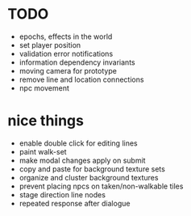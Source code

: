 # TODO
- epochs, effects in the world
- set player position
- validation error notifications
- information dependency invariants
- moving camera for prototype
- remove line and location connections
- npc movement

# nice things
- enable double click for editing lines
- paint walk-set
- make modal changes apply on submit
- copy and paste for background texture sets
- organize and cluster background textures
- prevent placing npcs on taken/non-walkable tiles
- stage direction line nodes
- repeated response after dialogue
